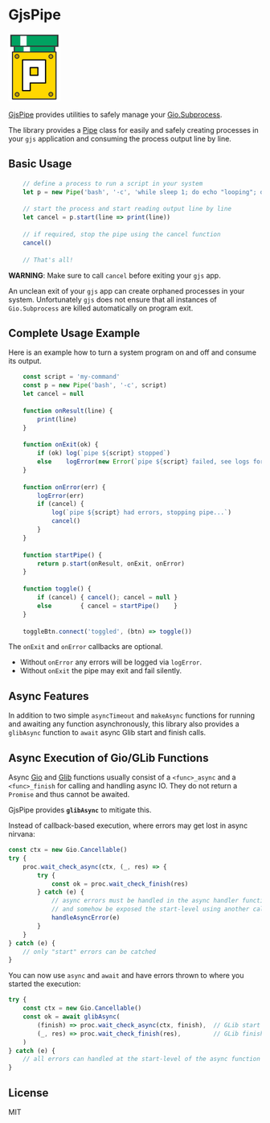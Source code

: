 # GjsPipe

![GjsPipe Logo](gjspipe.svg)

[GjsPipe](https://github.com/ubunatic/gjs-pipe) provides utilities to safely manage your [Gio.Subprocess](https://gjs-docs.gnome.org/gio20~2.66p/gio.subprocess).


The library provides a [Pipe](lib/gjspipe/pipe.js) class for easily and safely creating
processes in your `gjs` application and consuming the process
output line by line.

## Basic Usage
```js
    // define a process to run a script in your system
    let p = new Pipe('bash', '-c', 'while sleep 1; do echo "looping"; done')

    // start the process and start reading output line by line
    let cancel = p.start(line => print(line))

    // if required, stop the pipe using the cancel function
    cancel()

    // That's all!
```

**WARNING**: Make sure to call `cancel` before exiting your `gjs` app.

An unclean exit of your `gjs` app can create orphaned processes in your system.
Unfortunately `gjs` does not ensure that all instances of `Gio.Subprocess`
are killed automatically on program exit.

## Complete Usage Example
Here is an example how to turn a system program on and off and consume its output.
```js
    const script = 'my-command'
    const p = new Pipe('bash', '-c', script)
    let cancel = null

    function onResult(line) {
        print(line)
    }

    function onExit(ok) {
        if (ok) log(`pipe ${script} stopped`)
        else    logError(new Error(`pipe ${script} failed, see logs for details`))
    }

    function onError(err) {
        logError(err)
        if (cancel) {
            log(`pipe ${script} had errors, stopping pipe...`)
            cancel()
        }
    }

    function startPipe() {
        return p.start(onResult, onExit, onError)
    }

    function toggle() {
        if (cancel) { cancel(); cancel = null }
        else        { cancel = startPipe()    }
    }

    toggleBtn.connect('toggled', (btn) => toggle())
```

The `onExit` and `onError` callbacks are optional.

* Without `onError` any errors will be logged via `logError`.
* Without `onExit` the pipe may exit and fail silently.

## Async Features

In addition to two simple `asyncTimeout` and `makeAsync` functions for running
and awaiting any function asynchronously, this library also provides a
`glibAsync` function to `await` async Glib start and finish calls.

## Async Execution of Gio/GLib Functions

Async [Gio](https://gjs-docs.gnome.org/gio20~2.66p/) and
[Glib](https://gjs-docs.gnome.org/glib20~2.66.1/) functions
usually consist of a `<func>_async` and a `<func>_finish` for calling and handling
async IO. They do not return a `Promise` and thus cannot be awaited.

GjsPipe provides **`glibAsync`** to mitigate this.

Instead of callback-based execution, where errors may get lost in async nirvana:
```js
const ctx = new Gio.Cancellable()
try {
    proc.wait_check_async(ctx, (_, res) => {
        try {
            const ok = proc.wait_check_finish(res)
        } catch (e) {
            // async errors must be handled in the async handler functions
            // and somehow be exposed the start-level using another callback
            handleAsyncError(e)
        }
    }
} catch (e) {
    // only "start" errors can be catched
}
```

You can now use `async` and `await` and have errors thrown to where you started the execution:
```js
try {
    const ctx = new Gio.Cancellable()
    const ok = await glibAsync(
        (finish) => proc.wait_check_async(ctx, finish),  // GLib start logic
        (_, res) => proc.wait_check_finish(res),         // GLib finish logic
    )
} catch (e) {
    // all errors can handled at the start-level of the async function
}
```

## License
MIT